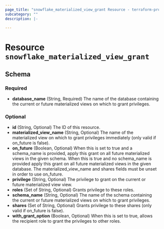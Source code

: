 ```yaml
---
page_title: "snowflake_materialized_view_grant Resource - terraform-provider-snowflake"
subcategory: ""
description: |-
  
---
```


# Resource `snowflake_materialized_view_grant`





## Schema

### Required

- **database_name** (String, Required) The name of the database containing the current or future materialized views on which to grant privileges.

### Optional

- **id** (String, Optional) The ID of this resource.
- **materialized_view_name** (String, Optional) The name of the materialized view on which to grant privileges immediately (only valid if on_future is false).
- **on_future** (Boolean, Optional) When this is set to true and a schema_name is provided, apply this grant on all future materialized views in the given schema. When this is true and no schema_name is provided apply this grant on all future materialized views in the given database. The materialized_view_name and shares fields must be unset in order to use on_future.
- **privilege** (String, Optional) The privilege to grant on the current or future materialized view view.
- **roles** (Set of String, Optional) Grants privilege to these roles.
- **schema_name** (String, Optional) The name of the schema containing the current or future materialized views on which to grant privileges.
- **shares** (Set of String, Optional) Grants privilege to these shares (only valid if on_future is false).
- **with_grant_option** (Boolean, Optional) When this is set to true, allows the recipient role to grant the privileges to other roles.


